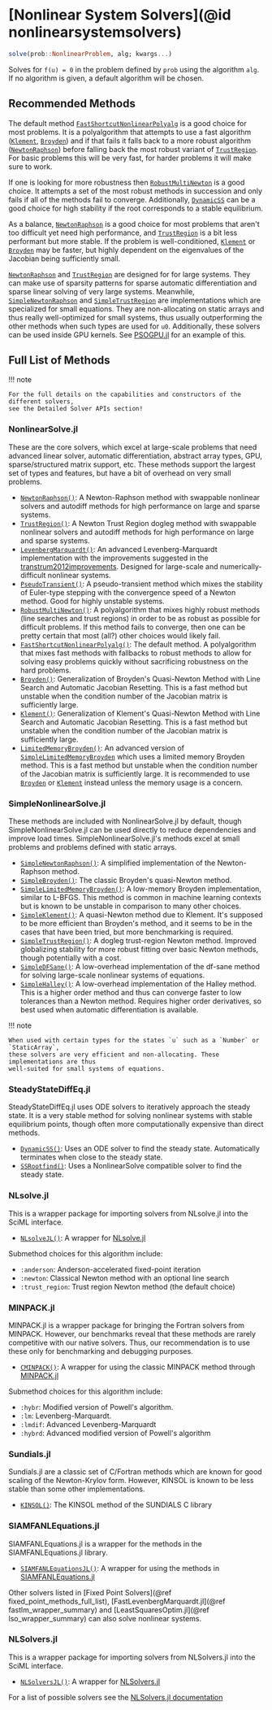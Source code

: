 # [Nonlinear System Solvers](@id nonlinearsystemsolvers)

```julia
solve(prob::NonlinearProblem, alg; kwargs...)
```

Solves for ``f(u) = 0`` in the problem defined by `prob` using the algorithm `alg`. If no
algorithm is given, a default algorithm will be chosen.

## Recommended Methods

The default method [`FastShortcutNonlinearPolyalg`](@ref) is a good choice for most
problems. It is a polyalgorithm that attempts to use a fast algorithm ([`Klement`](@ref),
[`Broyden`](@ref)) and if that fails it falls back to a more robust algorithm
([`NewtonRaphson`](@ref)) before falling back the most robust variant of
[`TrustRegion`](@ref). For basic problems this will be very fast, for harder problems it
will make sure to work.

If one is looking for more robustness then [`RobustMultiNewton`](@ref) is a good choice. It
attempts a set of the most robust methods in succession and only fails if all of the methods
fail to converge. Additionally, [`DynamicSS`](@ref) can be a good choice for high stability
if the root corresponds to a stable equilibrium.

As a balance, [`NewtonRaphson`](@ref) is a good choice for most problems that aren't too
difficult yet need high performance, and  [`TrustRegion`](@ref) is a bit less performant but
more stable. If the problem is well-conditioned, [`Klement`](@ref) or [`Broyden`](@ref) may
be faster, but highly dependent on the eigenvalues of the Jacobian being sufficiently small.

[`NewtonRaphson`](@ref) and [`TrustRegion`](@ref) are designed for for large systems. They
can make use of sparsity patterns for sparse automatic differentiation and sparse linear
solving of very large systems. Meanwhile, [`SimpleNewtonRaphson`](@ref) and
[`SimpleTrustRegion`](@ref) are implementations which are specialized for small equations.
They are non-allocating on static arrays and thus really well-optimized for small systems,
thus usually outperforming the other methods when such types are used for `u0`.
Additionally, these solvers can be used inside GPU kernels. See
[PSOGPU.jl](https://github.com/SciML/PSOGPU.jl) for an example of this.

## Full List of Methods

!!! note
    
    For the full details on the capabilities and constructors of the different solvers,
    see the Detailed Solver APIs section!

### NonlinearSolve.jl

These are the core solvers, which excel at large-scale problems that need advanced
linear solver, automatic differentiation, abstract array types, GPU,
sparse/structured matrix support, etc. These methods support the largest set of types and
features, but have a bit of overhead on very small problems.

  - [`NewtonRaphson()`](@ref): A Newton-Raphson method with swappable nonlinear solvers and
    autodiff methods for high performance on large and sparse systems.
  - [`TrustRegion()`](@ref): A Newton Trust Region dogleg method with swappable nonlinear
    solvers and autodiff methods for high performance on large and sparse systems.
  - [`LevenbergMarquardt()`](@ref): An advanced Levenberg-Marquardt implementation with the
    improvements suggested in the [transtrum2012improvements](@citet). Designed for
    large-scale and numerically-difficult nonlinear systems.
  - [`PseudoTransient()`](@ref): A pseudo-transient method which mixes the stability of
    Euler-type stepping with the convergence speed of a Newton method. Good for highly
    unstable systems.
  - [`RobustMultiNewton()`](@ref): A polyalgorithm that mixes highly robust methods (line
    searches and trust regions) in order to be as robust as possible for difficult problems.
    If this method fails to converge, then one can be pretty certain that most (all?) other
    choices would likely fail.
  - [`FastShortcutNonlinearPolyalg()`](@ref): The default method. A polyalgorithm that mixes
    fast methods with fallbacks to robust methods to allow for solving easy problems quickly
    without sacrificing robustness on the hard problems.
  - [`Broyden()`](@ref): Generalization of Broyden's Quasi-Newton Method with Line Search
    and Automatic Jacobian Resetting. This is a fast method but unstable when the condition
    number of the Jacobian matrix is sufficiently large.
  - [`Klement()`](@ref): Generalization of Klement's Quasi-Newton Method with Line Search
    and Automatic Jacobian Resetting. This is a fast method but unstable when the condition
    number of the Jacobian matrix is sufficiently large.
  - [`LimitedMemoryBroyden()`](@ref): An advanced version of
    [`SimpleLimitedMemoryBroyden`](@ref) which uses a limited memory Broyden method. This is
    a fast method but unstable when the condition number of the Jacobian matrix is
    sufficiently large. It is recommended to use [`Broyden`](@ref) or [`Klement`](@ref)
    instead unless the memory usage is a concern.

### SimpleNonlinearSolve.jl

These methods are included with NonlinearSolve.jl by default, though SimpleNonlinearSolve.jl
can be used directly to reduce dependencies and improve load times.
SimpleNonlinearSolve.jl's methods excel at small problems and problems defined with static
arrays.

  - [`SimpleNewtonRaphson()`](@ref): A simplified implementation of the Newton-Raphson
    method.
  - [`SimpleBroyden()`](@ref): The classic Broyden's quasi-Newton method.
  - [`SimpleLimitedMemoryBroyden()`](@ref): A low-memory Broyden implementation, similar to
    L-BFGS. This method is common in machine learning contexts but is known to be unstable
    in comparison to many other choices.
  - [`SimpleKlement()`](@ref): A quasi-Newton method due to Klement. It's supposed to be
    more efficient than Broyden's method, and it seems to be in the cases that have been
    tried, but more benchmarking is required.
  - [`SimpleTrustRegion()`](@ref): A dogleg trust-region Newton method. Improved globalizing
    stability for more robust fitting over basic Newton methods, though potentially with a
    cost.
  - [`SimpleDFSane()`](@ref): A low-overhead implementation of the df-sane method for
    solving large-scale nonlinear systems of equations.
  - [`SimpleHalley()`](@ref): A low-overhead implementation of the Halley method. This is a
    higher order method and thus can converge faster to low tolerances than a Newton method.
    Requires higher order derivatives, so best used when automatic differentiation is
    available.

!!! note
    
    When used with certain types for the states `u` such as a `Number` or `StaticArray`,
    these solvers are very efficient and non-allocating. These implementations are thus
    well-suited for small systems of equations.

### SteadyStateDiffEq.jl

SteadyStateDiffEq.jl uses ODE solvers to iteratively approach the steady state. It is a
very stable method for solving nonlinear systems with stable equilibrium points, though
often more computationally expensive than direct methods.

  - [`DynamicSS()`](@ref): Uses an ODE solver to find the steady state. Automatically
    terminates when close to the steady state.
  - [`SSRootfind()`](@ref): Uses a NonlinearSolve compatible solver to find the steady
    state.

### NLsolve.jl

This is a wrapper package for importing solvers from NLsolve.jl into the SciML interface.

  - [`NLsolveJL()`](@ref): A wrapper for
    [NLsolve.jl](https://github.com/JuliaNLSolvers/NLsolve.jl)

Submethod choices for this algorithm include:

  - `:anderson`: Anderson-accelerated fixed-point iteration
  - `:newton`: Classical Newton method with an optional line search
  - `:trust_region`: Trust region Newton method (the default choice)

### MINPACK.jl

MINPACK.jl is a wrapper package for bringing the Fortran solvers from MINPACK. However, our
benchmarks reveal that these methods are rarely competitive with our native solvers. Thus,
our recommendation is to use these only for benchmarking and debugging purposes.

  - [`CMINPACK()`](@ref): A wrapper for using the classic MINPACK method through
    [MINPACK.jl](https://github.com/sglyon/MINPACK.jl)

Submethod choices for this algorithm include:

  - `:hybr`: Modified version of Powell's algorithm.
  - `:lm`: Levenberg-Marquardt.
  - `:lmdif`: Advanced Levenberg-Marquardt
  - `:hybrd`: Advanced modified version of Powell's algorithm

### Sundials.jl

Sundials.jl are a classic set of C/Fortran methods which are known for good scaling of the
Newton-Krylov form. However, KINSOL is known to be less stable than some other
implementations.

  - [`KINSOL()`](@ref): The KINSOL method of the SUNDIALS C library

### SIAMFANLEquations.jl

SIAMFANLEquations.jl is a wrapper for the methods in the SIAMFANLEquations.jl library.

  - [`SIAMFANLEquationsJL()`](@ref): A wrapper for using the methods in
    [SIAMFANLEquations.jl](https://github.com/ctkelley/SIAMFANLEquations.jl)

Other solvers listed in [Fixed Point Solvers](@ref fixed_point_methods_full_list),
[FastLevenbergMarquardt.jl](@ref fastlm_wrapper_summary) and
[LeastSquaresOptim.jl](@ref lso_wrapper_summary) can also solve nonlinear systems.

### NLSolvers.jl

This is a wrapper package for importing solvers from NLSolvers.jl into the SciML interface.

  - [`NLSolversJL()`](@ref): A wrapper for
    [NLSolvers.jl](https://github.com/JuliaNLSolvers/NLSolvers.jl)

For a list of possible solvers see the [NLSolvers.jl documentation](https://julianlsolvers.github.io/NLSolvers.jl/)
